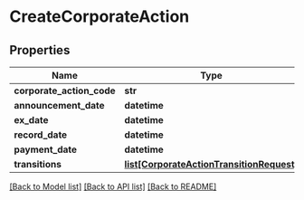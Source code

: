 # CreateCorporateAction

## Properties
Name | Type | Description | Notes
------------ | ------------- | ------------- | -------------
**corporate_action_code** | **str** |  | 
**announcement_date** | **datetime** |  | 
**ex_date** | **datetime** |  | 
**record_date** | **datetime** |  | 
**payment_date** | **datetime** |  | 
**transitions** | [**list[CorporateActionTransitionRequest]**](CorporateActionTransitionRequest.md) |  | 

[[Back to Model list]](../README.md#documentation-for-models) [[Back to API list]](../README.md#documentation-for-api-endpoints) [[Back to README]](../README.md)



